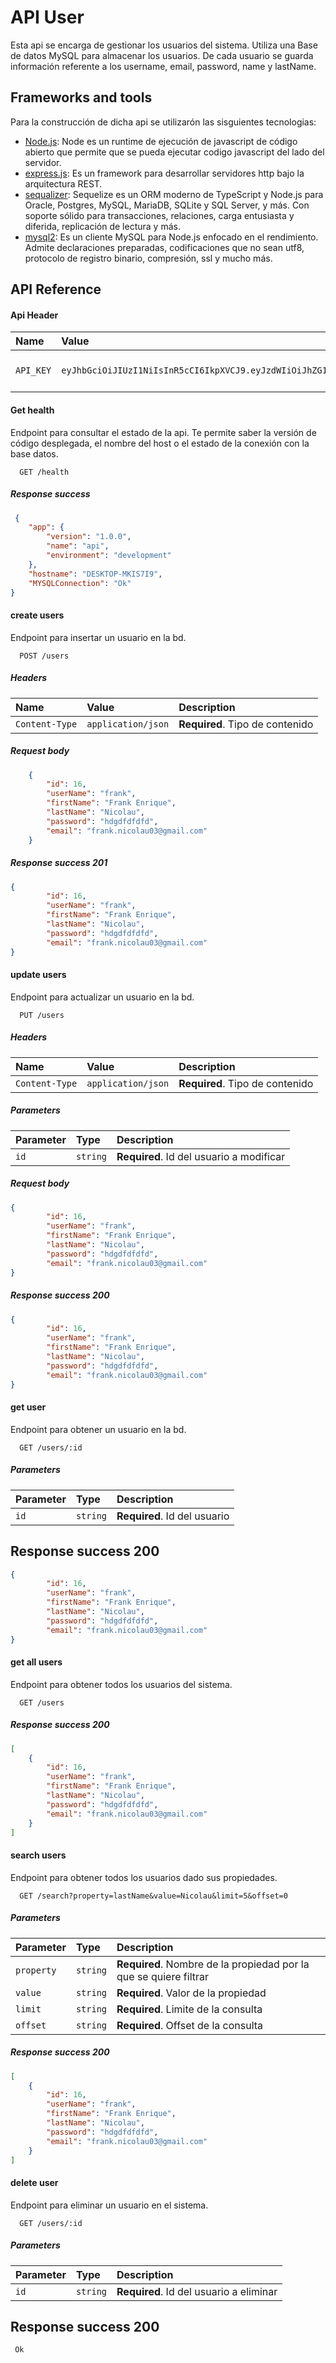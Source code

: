 # API User  

Esta api se encarga de gestionar los usuarios del sistema. Utiliza una Base de datos MySQL para almacenar los usuarios. De cada usuario se guarda información referente a los username, email, password, name y lastName.  

## Frameworks and tools
Para la construcción de dicha api se utilizarón las sisguientes tecnologias:

 - [Node.js](https://nodejs.org/en): Node es un runtime de ejecución de javascript de código abierto que permite que se pueda ejecutar codigo javascript del lado del servidor.   
 - [express.js](https://expressjs.com/es/): Es un framework para desarrollar servidores http bajo la arquitectura REST.
 - [sequalizer](https://sequelize.org/): Sequelize es un ORM moderno de TypeScript y Node.js para Oracle, Postgres, MySQL, MariaDB, SQLite y SQL Server, y más. Con soporte sólido para transacciones, relaciones, carga entusiasta y diferida, replicación de lectura y más.
 - [mysql2](https://sidorares.github.io/node-mysql2/docs): Es un cliente MySQL para Node.js  enfocado en el rendimiento. Admite declaraciones preparadas, codificaciones que no sean utf8, protocolo de registro binario, compresión, ssl y mucho más.

## API Reference

#### Api Header

| Name | Value     | Description                |
| :-------- | :------- | :------------------------- |
| `API_KEY` | `eyJhbGciOiJIUzI1NiIsInR5cCI6IkpXVCJ9.eyJzdWIiOiJhZG1pbiIsIm5hbWUiOiJKb2huIERvZSIsImlhdCI6MTUxNjIzOTAyMn0.a4ZLo2TxNUb8mj4ff9z9v1IE3PlSPpFuLCT45ljOVUI` | **Required**. Your API key |

#### Get health
Endpoint para consultar el estado de la api. Te permite saber la versión de código desplegada, el nombre del host o el estado de la conexión con la base datos.

```
  GET /health
```

##### Response success 
```json
 {
    "app": {
        "version": "1.0.0",
        "name": "api",
        "environment": "development"
    },
    "hostname": "DESKTOP-MKIS7I9",
    "MYSQLConnection": "Ok"
}
```

#### create users
Endpoint para insertar un usuario en la bd.

```
  POST /users
```


##### Headers

| Name | Value     | Description                |
| :-------- | :------- | :------------------------- |
| `Content-Type` | `application/json` | **Required**. Tipo de contenido |

##### Request body 
```json
    {
        "id": 16,
        "userName": "frank",
        "firstName": "Frank Enrique",
        "lastName": "Nicolau",
        "password": "hdgdfdfdfd",
        "email": "frank.nicolau03@gmail.com"
    }
```
##### Response success 201 
```json
{
        "id": 16,
        "userName": "frank",
        "firstName": "Frank Enrique",
        "lastName": "Nicolau",
        "password": "hdgdfdfdfd",
        "email": "frank.nicolau03@gmail.com"
}

```

#### update users
Endpoint para actualizar un usuario en la bd.

```
  PUT /users
```

##### Headers

| Name | Value     | Description                |
| :-------- | :------- | :------------------------- |
| `Content-Type` | `application/json` | **Required**. Tipo de contenido |

##### Parameters
| Parameter | Type     | Description                       |
| :-------- | :------- | :-------------------------------- |
| `id`      | `string` | **Required**. Id del usuario a modificar|

##### Request body 
```json
{
        "id": 16,
        "userName": "frank",
        "firstName": "Frank Enrique",
        "lastName": "Nicolau",
        "password": "hdgdfdfdfd",
        "email": "frank.nicolau03@gmail.com"
}
```
##### Response success 200 
```json
{
        "id": 16,
        "userName": "frank",
        "firstName": "Frank Enrique",
        "lastName": "Nicolau",
        "password": "hdgdfdfdfd",
        "email": "frank.nicolau03@gmail.com"
}
```

#### get user
Endpoint para obtener un usuario en la bd.

```
  GET /users/:id
```
##### Parameters
| Parameter | Type     | Description                       |
| :-------- | :------- | :-------------------------------- |
| `id`      | `string` | **Required**. Id del usuario |

## Response success 200 
```json
{
        "id": 16,
        "userName": "frank",
        "firstName": "Frank Enrique",
        "lastName": "Nicolau",
        "password": "hdgdfdfdfd",
        "email": "frank.nicolau03@gmail.com"
}
```

#### get all users
Endpoint para obtener todos los usuarios del sistema.

```
  GET /users
```

##### Response success 200 
```json
[
    {
        "id": 16,
        "userName": "frank",
        "firstName": "Frank Enrique",
        "lastName": "Nicolau",
        "password": "hdgdfdfdfd",
        "email": "frank.nicolau03@gmail.com"
    }
]
```

#### search users
Endpoint para obtener todos los usuarios dado sus propiedades.

```
  GET /search?property=lastName&value=Nicolau&limit=5&offset=0
```

##### Parameters
| Parameter | Type     | Description                       |
| :-------- | :------- | :-------------------------------- |
| `property`      | `string` | **Required**. Nombre de la propiedad por la que se quiere filtrar|
| `value`      | `string` | **Required**. Valor de la propiedad|
| `limit`      | `string` | **Required**. Limite de la consulta|
| `offset`      | `string` | **Required**. Offset de la consulta|

##### Response success 200 
```json
[
    {
        "id": 16,
        "userName": "frank",
        "firstName": "Frank Enrique",
        "lastName": "Nicolau",
        "password": "hdgdfdfdfd",
        "email": "frank.nicolau03@gmail.com"
    }
]
```

#### delete user
Endpoint para eliminar un usuario en el sistema.

```
  GET /users/:id
```
##### Parameters
| Parameter | Type     | Description                       |
| :-------- | :------- | :-------------------------------- |
| `id`      | `string` | **Required**. Id del usuario a eliminar|

## Response success 200 
```
 Ok
```